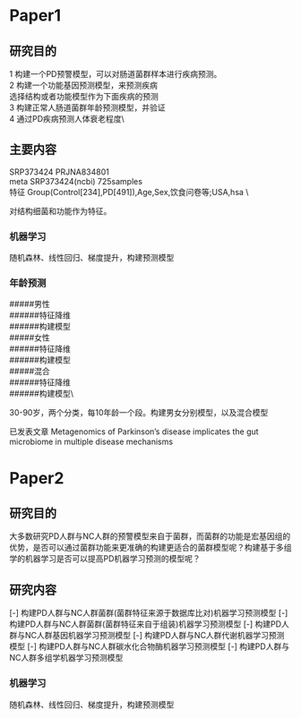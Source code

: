# Paper1
## 研究目的
1 构建一个PD预警模型，可以对肠道菌群样本进行疾病预测。\
2 构建一个功能基因预测模型，来预测疾病\
选择结构或者功能模型作为下面疾病的预测\
3 构建正常人肠道菌群年龄预测模型，并验证\
4 通过PD疾病预测人体衰老程度\

## 主要内容
SRP373424 PRJNA834801  
meta SRP373424(ncbi) 725samples  
特征 Group(Control[234],PD[491]),Age,Sex,饮食问卷等;USA,hsa  \

对结构细菌和功能作为特征。

### 机器学习
随机森林、线性回归、梯度提升，构建预测模型

### 年龄预测
#####男性\
######特征降维\
######构建模型\
#####女性\
######特征降维\
######构建模型\
#####混合\
######特征降维\
######构建模型\

30-90岁，两个分类，每10年龄一个段。构建男女分别模型，以及混合模型

已发表文章 Metagenomics of Parkinson’s disease implicates the gut microbiome in multiple disease mechanisms

# Paper2
## 研究目的
大多数研究PD人群与NC人群的预警模型来自于菌群，而菌群的功能是宏基因组的优势，是否可以通过菌群功能来更准确的构建更适合的菌群模型呢？构建基于多组学的机器学习是否可以提高PD机器学习预测的模型呢？
## 研究内容
[-] 构建PD人群与NC人群菌群(菌群特征来源于数据库比对)机器学习预测模型
[-] 构建PD人群与NC人群菌群(菌群特征来自于组装)机器学习预测模型
[-] 构建PD人群与NC人群基因机器学习预测模型
[-] 构建PD人群与NC人群代谢机器学习预测模型
[-] 构建PD人群与NC人群碳水化合物酶机器学习预测模型
[-] 构建PD人群与NC人群多组学机器学习预测模型
### 机器学习
随机森林、线性回归、梯度提升，构建预测模型
